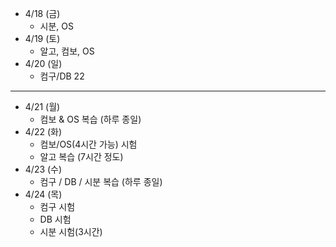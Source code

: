 - 4/18 (금)
	- 시분, OS
- 4/19 (토)
	- 알고, 컴보, OS
- 4/20 (일)
	- 컴구/DB 22
---
- 4/21 (월)
	- 컴보 & OS 복습 (하루 종일)
- 4/22 (화)
	- 컴보/OS(4시간 가능) 시험
	- 알고 복습 (7시간 정도)
- 4/23 (수)
	- 컴구 / DB / 시분 복습 (하루 종일) 
- 4/24 (목)
	- 컴구 시험
	- DB 시험
	- 시분 시험(3시간)